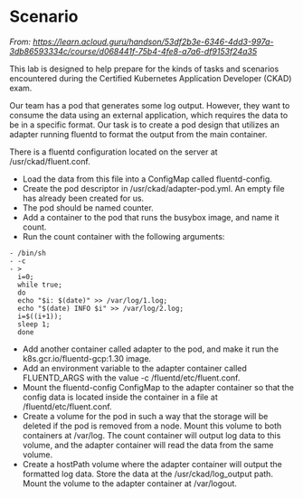 # Scenario

_From: https://learn.acloud.guru/handson/53df2b3e-6346-4dd3-997a-3db86593334c/course/d068441f-75b4-4fe8-a7a6-df9153f24a35_

This lab is designed to help prepare for the kinds of tasks and scenarios encountered during the Certified Kubernetes Application Developer (CKAD) exam.

Our team has a pod that generates some log output. However, they want to consume the data using an external application, which requires the data to be in a specific format. Our task is to create a pod design that utilizes an adapter running fluentd to format the output from the main container.

There is a fluentd configuration located on the server at /usr/ckad/fluent.conf. 
- Load the data from this file into a ConfigMap called fluentd-config.
- Create the pod descriptor in /usr/ckad/adapter-pod.yml. An empty file has already been created for us.
- The pod should be named counter.
- Add a container to the pod that runs the busybox image, and name it count.
- Run the count container with the following arguments:
```shell
- /bin/sh
- -c
- >
  i=0;
  while true;
  do
  echo "$i: $(date)" >> /var/log/1.log;
  echo "$(date) INFO $i" >> /var/log/2.log;
  i=$((i+1));
  sleep 1;
  done
```
- Add another container called adapter to the pod, and make it run the k8s.gcr.io/fluentd-gcp:1.30 image.
- Add an environment variable to the adapter container called FLUENTD_ARGS with the value -c /fluentd/etc/fluent.conf.
- Mount the fluentd-config ConfigMap to the adapter container so that the config data is located inside the container in a file at /fluentd/etc/fluent.conf.
- Create a volume for the pod in such a way that the storage will be deleted if the pod is removed from a node. Mount this volume to both containers at /var/log. The count container will output log data to this volume, and the adapter container will read the data from the same volume.
- Create a hostPath volume where the adapter container will output the formatted log data. Store the data at the /usr/ckad/log_output path. Mount the volume to the adapter container at /var/logout.